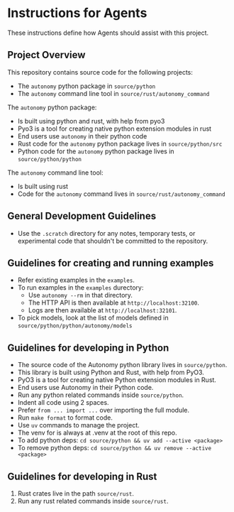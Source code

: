# Instructions for Agents

These instructions define how Agents should assist with this project.

## Project Overview

This repository contains source code for the following projects:
- The `autonomy` python package in `source/python`
- The `autonomy` command line tool in `source/rust/autonomy_command`

The `autonomy` python package:
- Is built using python and rust, with help from pyo3
- Pyo3 is a tool for creating native python extension modules in rust
- End users use `autonomy` in their python code
- Rust code for the `autonomy` python package lives in `source/python/src`
- Python code for the `autonomy` python package lives in `source/python/python`

The `autonomy` command line tool:
- Is built using rust
- Code for the `autonomy` command lives in `source/rust/autonomy_command`

## General Development Guidelines

- Use the `.scratch` directory for any notes, temporary tests, or experimental code that shouldn't be committed to the repository.

## Guidelines for creating and running examples

- Refer existing examples in the `examples`.
- To run examples in the `examples` durectory:
  - Use `autonomy --rm` in that directory.
  - The HTTP API is then available at `http://localhost:32100`.
  - Logs are then available at `http://localhost:32101`.
- To pick models, look at the list of models defined in `source/python/python/autonomy/models`


## Guidelines for developing in Python

- The source code of the Autonomy python library lives in `source/python`.
- This library is built using Python and Rust, with help from PyO3.
- PyO3 is a tool for creating native Python extension modules in Rust.
- End users use Autonomy in their Python code.
- Run any python related commands inside `source/python`.
- Indent all code using 2 spaces.
- Prefer `from ... import ...` over importing the full module.
- Run `make format` to format code.
- Use `uv` commands to manage the project.
- The venv for is always at .venv at the root of this repo.
- To add python deps: `cd source/python && uv add --active <package>`
- To remove python deps: `cd source/python && uv remove --active <package>`

## Guidelines for developing in Rust

1. Rust crates live in the path `source/rust`.
2. Run any rust related commands inside `source/rust`.
